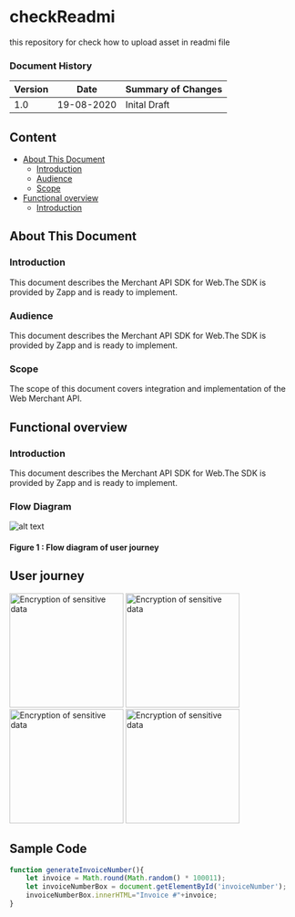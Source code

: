 # checkReadmi
this repository for check how to upload asset in  readmi file
### Document History
| Version  | Date      | Summary of Changes |
| ---------| ----------| -------------------|
|    1.0   | 19-08-2020| Inital Draft       |

## Content

- [About This Document](#aboutDocument)
  - [Introduction](#Introduction)
  - [Audience](#Audience)
  - [Scope](#scope)
- [Functional overview](#FunctionalOverview)
  - [Introduction](#FIntroduction)

## About This Document <a name="aboutDocument"></a>

### Introduction <a name="Introduction"></a>
This document describes the Merchant API SDK for Web.The SDK is provided
by Zapp and is ready to implement.

### Audience <a name="Audience"></a>
This document describes the Merchant API SDK for Web.The SDK is provided
by Zapp and is ready to implement.

### Scope <a name="scope"></a>
The scope of this document covers integration and implementation of the Web Merchant API.

## Functional overview <a name="FunctionalOverview"></a>

### Introduction <a name="FIntroduction"></a>
This document describes the Merchant API SDK for Web.The SDK is provided
by Zapp and is ready to implement.


### Flow Diagram
![alt text](https://user-images.githubusercontent.com/16609152/105854387-dab37480-600c-11eb-93d5-55a85841267e.jpg)

#### Figure 1 : Flow diagram of user journey


## User journey


<p float="left">
 <img src="https://user-images.githubusercontent.com/16609152/105854473-f3bc2580-600c-11eb-9fde-77192e56a80b.jpg" alt="Encryption of sensitive data" width="200px" />
<img src="https://user-images.githubusercontent.com/16609152/105854473-f3bc2580-600c-11eb-9fde-77192e56a80b.jpg" alt="Encryption of sensitive data" width="200px" />
<img src="https://user-images.githubusercontent.com/16609152/105854473-f3bc2580-600c-11eb-9fde-77192e56a80b.jpg" alt="Encryption of sensitive data" width="200px" />
<img src="https://user-images.githubusercontent.com/16609152/105854473-f3bc2580-600c-11eb-9fde-77192e56a80b.jpg" alt="Encryption of sensitive data" width="200px" />
</p>


## Sample Code

```javascript
function generateInvoiceNumber(){
	let invoice = Math.round(Math.random() * 100011);
	let invoiceNumberBox = document.getElementById('invoiceNumber');
	invoiceNumberBox.innerHTML="Invoice #"+invoice;
}
```
